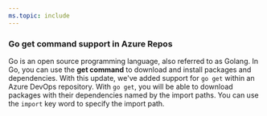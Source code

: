 ```yaml
---
ms.topic: include
---
```


### Go get command support in Azure Repos

Go is an open source programming language, also referred to as Golang. In Go, you can use the **get command** to download and install packages and dependencies. With this update, we've added support for `go get` within an Azure DevOps repository. With `go get`, you will be able to download packages with their dependencies named by the import paths. You can use the `import` key word to specify the import path.
